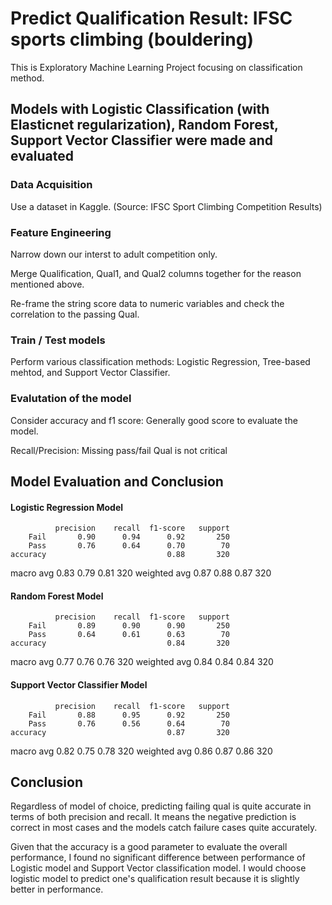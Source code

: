 # Predict Qualification Result: IFSC sports climbing (bouldering)

This is Exploratory Machine Learning Project focusing on classification method.

## Models with Logistic Classification (with Elasticnet regularization), Random Forest, Support Vector Classifier were made and evaluated

### Data Acquisition
Use a dataset in Kaggle. (Source: IFSC Sport Climbing Competition Results)

### Feature Engineering
Narrow down our interst to adult competition only.

Merge Qualification, Qual1, and Qual2 columns together for the reason mentioned above.

Re-frame the string score data to numeric variables and check the correlation to the passing Qual.

### Train / Test models
Perform various classification methods: Logistic Regression, Tree-based mehtod, and Support Vector Classifier.

### Evalutation of the model
Consider accuracy and f1 score: Generally good score to evaluate the model.

Recall/Precision: Missing pass/fail Qual is not critical


## Model Evaluation and Conclusion

#### Logistic Regression Model

              precision    recall  f1-score   support
        Fail       0.90      0.94      0.92       250
        Pass       0.76      0.64      0.70        70
    accuracy                           0.88       320
   macro avg       0.83      0.79      0.81       320
weighted avg       0.87      0.88      0.87       320

#### Random Forest Model

              precision    recall  f1-score   support
        Fail       0.89      0.90      0.90       250
        Pass       0.64      0.61      0.63        70
    accuracy                           0.84       320
   macro avg       0.77      0.76      0.76       320
weighted avg       0.84      0.84      0.84       320

#### Support Vector Classifier Model

              precision    recall  f1-score   support
        Fail       0.88      0.95      0.92       250
        Pass       0.76      0.56      0.64        70
    accuracy                           0.87       320
   macro avg       0.82      0.75      0.78       320
weighted avg       0.86      0.87      0.86       320


## Conclusion
Regardless of model of choice, predicting failing qual is quite accurate in terms of both precision and recall. It means the negative prediction is correct in most cases and the models catch failure cases quite accurately.

Given that the accuracy is a good parameter to evaluate the overall performance, I found no significant difference between performance of Logistic model and Support Vector classification model. I would choose logistic model to predict one's qualification result because it is slightly better in performance.
